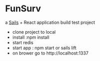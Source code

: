 # FunSurv

a [Sails](http://sailsjs.org) + React application
 build test project
  - clone project to local
  - install :npm install
  - start redis
  - start app : npm start or sails lift
  - on brower go to http://localhost:1337 
